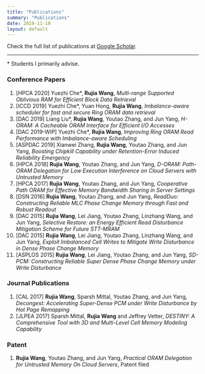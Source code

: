 ```yaml
---
title: "Publications"
summary: "Publications"
date: 2019-11-10
layout: default
---
```

Check the full list of publications at [Google Scholar](https://scholar.google.com/citations?user=IbOb-M4AAAAJ&hl=en).

***

\* Students I primarily advise.

### Conference Papers
1. [HPCA 2020] Yuezhi Che\*, __Rujia Wang__,
*Multi-range Supported Oblivious RAM for Efficient Block Data Retrieval* 
1. [ICCD 2019] Yuezhi Che\*, Yuan Hong, __Rujia Wang__,
*Imbalance-aware scheduler for fast and secure Ring ORAM data retrieval*
1. [DAC 2019] Liang Liu\*, __Rujia Wang__, Youtao Zhang, and Jun Yang,
*H-ORAM: A Cacheable ORAM Interface for Efficient I/O Accesses*
1. [DAC 2019-WIP] Yuezhi Che\*, __Rujia Wang__,
*Improving Ring ORAM Read Performance with Imbalance-aware Scheduling*
1. [ASPDAC 2019] Xianwei Zhang, __Rujia Wang__, Youtao Zhang, and Jun Yang,
*Boosting Chipkill Capability under Retention-Error Induced Reliability Emergency*
1. [HPCA 2018] __Rujia Wang__, Youtao Zhang, and Jun Yang,
*D-ORAM: Path-ORAM Delegation for Low Execution Interference on Cloud Servers with Untrusted Memory*
1. [HPCA 2017] __Rujia Wang__, Youtao Zhang, and Jun Yang,
*Cooperative Path ORAM for Effective Memory Bandwidth Sharing in Server Settings*
1. [DSN 2016] __Rujia Wang__, Youtao Zhang, and Jun Yang,
*ReadDuo: Constructing Reliable MLC Phase Change Memory through Fast and Robust Readout*
1. [DAC 2015] __Rujia Wang__, Lei Jiang, Youtao Zhang, Linzhang Wang, and Jun Yang,
*Selective Restore: an Energy Efficient Read Disturbance Mitigation Scheme for Future STT-MRAM*
1. [DAC 2015] __Rujia Wang__, Lei Jiang, Youtao Zhang, Linzhang Wang, and Jun Yang,
*Exploit Imbalanced Cell Writes to Mitigate Write Disturbance in Dense Phase Change Memory*
1. [ASPLOS 2015] __Rujia Wang__, Lei Jiang, Youtao Zhang, and Jun Yang,
*SD-PCM: Constructing Reliable Super Dense Phase Change Memory under Write Disturbance*



### Journal Publications
1. [CAL 2017] __Rujia Wang__, Sparsh Mittal, Youtao Zhang, and Jun Yang,
*Decongest: Accelerating Super-Dense PCM under Write Disturbance by Hot Page Remapping*
1. [JLPEA 2017] Sparsh Mittal, __Rujia Wang__ and Jeffrey Vetter,
*DESTINY: A Comprehensive Tool with 3D and Multi-Level Cell Memory Modeling Capability*


### Patent
1. __Rujia Wang__, Youtao Zhang, and Jun Yang, *Practical ORAM Delegation for Untrusted Memory On Cloud Servers*, Patent filed
